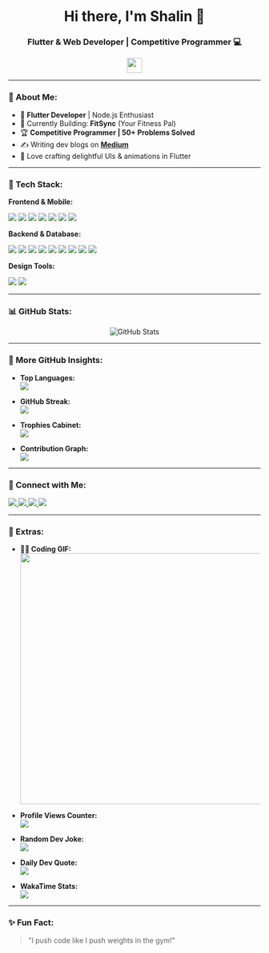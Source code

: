 <h1 align="center">Hi there, I'm Shalin 👋</h1>
<h3 align="center">Flutter & Web Developer | Competitive Programmer 💻</h3>

<p align="center">
  <img src="https://media.giphy.com/media/hvRJCLFzcasrR4ia7z/giphy.gif" width="30">
</p>

---

### 📌 About Me:
- 🚀 **Flutter Developer** | Node.js Enthusiast
- 🎯 Currently Building: **FitSync** (Your Fitness Pal)
- 🏆 **Competitive Programmer | 50+ Problems Solved**
- ✍️ Writing dev blogs on **[Medium](https://medium.com/@2002shalin)**
- 🎨 Love crafting delightful UIs & animations in Flutter

---

### 🚀 Tech Stack:

**Frontend & Mobile:**
<p>
  <img src="https://img.shields.io/badge/Flutter-02569B?style=flat&logo=flutter&logoColor=white"/>
  <img src="https://img.shields.io/badge/Dart-0175C2?style=flat&logo=dart&logoColor=white"/>
  <img src="https://img.shields.io/badge/HTML-E34F26?style=flat&logo=html5&logoColor=white"/>
  <img src="https://img.shields.io/badge/CSS-1572B6?style=flat&logo=css3&logoColor=white"/>
  <img src="https://img.shields.io/badge/JavaScript-F7DF1E?style=flat&logo=javascript&logoColor=black"/>
  <img src="https://img.shields.io/badge/Kotlin-0095D5?style=flat&logo=kotlin&logoColor=white"/>
  <img src="https://img.shields.io/badge/Android-3DDC84?style=flat&logo=android&logoColor=white"/>
</p>

**Backend & Database:**
<p>
  <img src="https://img.shields.io/badge/Node.js-339933?style=flat&logo=nodedotjs&logoColor=white"/>
  <img src="https://img.shields.io/badge/FastAPI-009688?style=flat&logo=fastapi&logoColor=white"/>
  <img src="https://img.shields.io/badge/Python-3776AB?style=flat&logo=python&logoColor=white"/>
  <img src="https://img.shields.io/badge/MongoDB-4EA94B?style=flat&logo=mongodb&logoColor=white"/>
  <img src="https://img.shields.io/badge/MySQL-4479A1?style=flat&logo=mysql&logoColor=white"/>
  <img src="https://img.shields.io/badge/SQL-003B57?style=flat&logo=sqlite&logoColor=white"/>
  <img src="https://img.shields.io/badge/Firebase-039BE5?style=flat&logo=firebase"/>
  <img src="https://img.shields.io/badge/REST%20API-000000?style=flat&logo=rest&logoColor=white"/>
  <img src="https://img.shields.io/badge/Flask-000000?style=flat&logo=flask&logoColor=white"/>
</p>

**Design Tools:**
<p>
  <img src="https://img.shields.io/badge/Figma-F24E1E?style=flat&logo=figma&logoColor=white"/>
  <img src="https://img.shields.io/badge/Adobe%20XD-FF61F6?style=flat&logo=adobexd&logoColor=white"/>
</p>

---

### 📊 GitHub Stats:

<p align="center">
  <img src="https://github-readme-stats.vercel.app/api?username=Shalin-Shah-2002&show_icons=true&theme=radical" alt="GitHub Stats"/>
</p>

---

### 🧠 More GitHub Insights:

- **Top Languages:**  
  <img src="https://github-readme-stats.vercel.app/api/top-langs/?username=Shalin-Shah-2002&layout=compact&theme=radical"/>

- **GitHub Streak:**  
  <img src="https://streak-stats.demolab.com?user=Shalin-Shah-2002&theme=radical"/>

- **Trophies Cabinet:**  
  <img src="https://github-profile-trophy.vercel.app/?username=Shalin-Shah-2002&theme=radical"/>

- **Contribution Graph:**  
  <img src="https://github-readme-activity-graph.vercel.app/graph?username=Shalin-Shah-2002&theme=dracula"/>

---

### 🤝 Connect with Me:

<p>
  <a href="https://www.linkedin.com/in/shalin-shah-379193247/">
    <img src="https://img.shields.io/badge/LinkedIn-blue?style=flat&logo=linkedin"/>
  </a>
  <a href="https://x.com/shalin_d3v">
    <img src="https://img.shields.io/badge/X-blue?style=flat&logo=x&logoColor=white"/>
  </a>
  <a href="https://medium.com/@2002shalin">
    <img src="https://img.shields.io/badge/Medium-12100E?style=flat&logo=medium"/>
  </a>
  <a href="https://github.com/Shalin-Shah-2002">
    <img src="https://img.shields.io/badge/GitHub-black?style=flat&logo=github"/>
  </a>
</p>

---

### 🎉 Extras:

- **👨‍💻 Coding GIF:**  
  <img src="https://media.giphy.com/media/qgQUggAC3Pfv687qPC/giphy.gif" width="500"/>

- **Profile Views Counter:**  
  <img src="https://komarev.com/ghpvc/?username=Shalin-Shah-2002"/>

- **Random Dev Joke:**  
  <img src="https://readme-jokes.vercel.app/api"/>

- **Daily Dev Quote:**  
  <img src="https://quotes-github-readme.vercel.app/api?type=horizontal"/>

- **WakaTime Stats:**  
  <img src="https://wakatime.com/badge/user/your-wakatime-username.svg"/>

---

### ✨ Fun Fact:
> "I push code like I push weights in the gym!"
